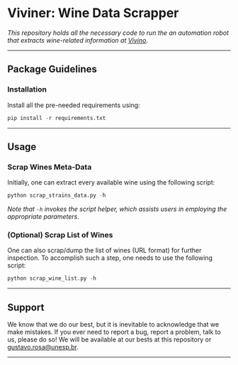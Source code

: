 # Viviner: Wine Data Scrapper

*This repository holds all the necessary code to run the an automation robot that extracts wine-related information at [Vivino](https://www.vivino.com).*

---

## Package Guidelines

### Installation

Install all the pre-needed requirements using:

```Python
pip install -r requirements.txt
```

<!-- ### (Optional) Download the Data

We have already dumped all of Vivino's data and made available in both `.json` and `.csv` formats. Note that there might be some missing values as Vivino's database is incomplete for not well-known wines.

* [Vivino Wine Data](https://www.recogna.tech/files/datasets/vivino_wine_data.tar.gz)

*The dataset and its additional information is also available at [Kaggle](https://www.kaggle.com/gthrosa)*. -->

---

## Usage

### Scrap Wines Meta-Data

Initially, one can extract every available wine using the following script:

```Python
python scrap_strains_data.py -h
```

*Note that `-h` invokes the script helper, which assists users in employing the appropriate parameters.*

### (Optional) Scrap List of Wines

One can also scrap/dump the list of wines (URL format) for further inspection. To accomplish such a step, one needs to use the following script:

```Python
python scrap_wine_list.py -h
```

---

## Support

We know that we do our best, but it is inevitable to acknowledge that we make mistakes. If you ever need to report a bug, report a problem, talk to us, please do so! We will be available at our bests at this repository or gustavo.rosa@unesp.br.

---
